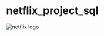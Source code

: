 # netflix_project_sql
![netflix logo](https://github.com/Bek-alt/NETFLIX_SQL_PROJECT#:~:text=3%20Commits-,51LGj5%2D%2DKsL._h1_.png,-Add%20files%20via)
